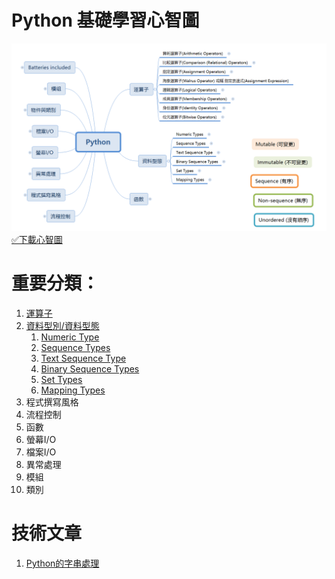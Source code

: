 # Python 基礎學習心智圖
![image](images/python_mind_map.png)
[✅下載心智圖](materials/python.xmind)

# 重要分類：
1. [運算子](materials/operator.md)
1. [資料型別/資料型態](materials/type.md)
    1. [Numeric Type](materials/type_numerical.md)
    1. [Sequence Types](materials/type_sequence.md)
    1. [Text Sequence Type](materials/type_text_sequence.md)
    1. [Binary Sequence Types](materials/type_binary_sequence.md)
    1. [Set Types](materials/type_set.md)
    1. [Mapping Types](materials/type_mapping.md)
1. 程式撰寫風格
1. 流程控制
1. 函數
1. 螢幕I/O
1. 檔案I/O
1. 異常處理
1. 模組
1. 類別



# 技術文章
1. [Python的字串處理](article/001_string.md)
